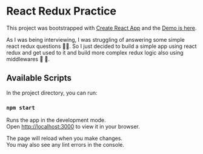 # React Redux Practice

This project was bootstrapped with [Create React App](https://github.com/facebook/create-react-app) and the [Demo is here](https://ponochovny.github.io/react-redux-practice/).

As I was being interviewing, I was struggling of answering some simple react redux questions :face_exhaling:. So I just decided to build a simple app using react redux and get used to it and build more complex redux logic also using middlewares :monocle_face: :tada:.

## Available Scripts

In the project directory, you can run:

### `npm start`

Runs the app in the development mode.\
Open [http://localhost:3000](http://localhost:3000) to view it in your browser.

The page will reload when you make changes.\
You may also see any lint errors in the console.
